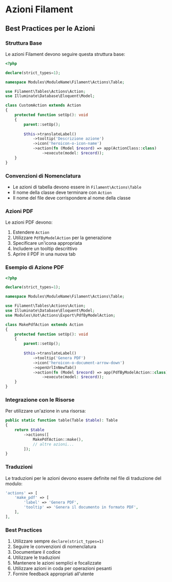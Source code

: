# Azioni Filament

## Best Practices per le Azioni

### Struttura Base
Le azioni Filament devono seguire questa struttura base:

```php
<?php

declare(strict_types=1);

namespace Modules\ModuleName\Filament\Actions\Table;

use Filament\Tables\Actions\Action;
use Illuminate\Database\Eloquent\Model;

class CustomAction extends Action
{
    protected function setUp(): void
    {
        parent::setUp();
        
        $this->translateLabel()
            ->tooltip('Descrizione azione')
            ->icon('heroicon-o-icon-name')
            ->action(fn (Model $record) => app(ActionClass::class)
                ->execute(model: $record));
    }
}
```

### Convenzioni di Nomenclatura
- Le azioni di tabella devono essere in `Filament\Actions\Table`
- Il nome della classe deve terminare con `Action`
- Il nome del file deve corrispondere al nome della classe

### Azioni PDF
Le azioni PDF devono:
1. Estendere `Action`
2. Utilizzare `PdfByModelAction` per la generazione
3. Specificare un'icona appropriata
4. Includere un tooltip descrittivo
5. Aprire il PDF in una nuova tab

### Esempio di Azione PDF
```php
<?php

declare(strict_types=1);

namespace Modules\ModuleName\Filament\Actions\Table;

use Filament\Tables\Actions\Action;
use Illuminate\Database\Eloquent\Model;
use Modules\Xot\Actions\Export\PdfByModelAction;

class MakePdfAction extends Action
{
    protected function setUp(): void
    {
        parent::setUp();
        
        $this->translateLabel()
            ->tooltip('Genera PDF')
            ->icon('heroicon-o-document-arrow-down')
            ->openUrlInNewTab()
            ->action(fn (Model $record) => app(PdfByModelAction::class)
                ->execute(model: $record));
    }
}
```

### Integrazione con le Risorse
Per utilizzare un'azione in una risorsa:

```php
public static function table(Table $table): Table
{
    return $table
        ->actions([
            MakePdfAction::make(),
            // altre azioni...
        ]);
}
```

### Traduzioni
Le traduzioni per le azioni devono essere definite nel file di traduzione del modulo:

```php
'actions' => [
    'make_pdf' => [
        'label' => 'Genera PDF',
        'tooltip' => 'Genera il documento in formato PDF',
    ],
],
```

### Best Practices
1. Utilizzare sempre `declare(strict_types=1)`
2. Seguire le convenzioni di nomenclatura
3. Documentare il codice
4. Utilizzare le traduzioni
5. Mantenere le azioni semplici e focalizzate
6. Utilizzare azioni in coda per operazioni pesanti
7. Fornire feedback appropriati all'utente 